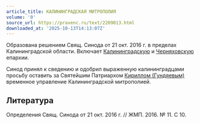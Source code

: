```yaml
---
article_title: КАЛИНИНГРАДСКАЯ МИТРОПОЛИЯ
volume: '0'
source_url: https://pravenc.ru/text/2209013.html
downloaded_at: '2025-10-13T14:13:07Z'
---
```


Образована решением Свящ. Синода от 21 окт. 2016 г. в пределах Калининградской области. Включает [Калининградскую](https://pravenc.ru/text/Калининградскую.html) и [Черняховскую](https://pravenc.ru/text/Черняховскую.html) епархии.

Синод принял к сведению и одобрил выраженную калининградцами просьбу оставить за Святейшим Патриархом [Кириллом (Гундяевым)](<https://pravenc.ru/text/КИРИЛЛ  ПАТРИАРХ МОСКОВСКИЙ И ВСЕЯ РУСИ.html>) временное управление Калининградской митрополией.

## Литература

Определения Свящ. Синода от 21 окт. 2016 г. // ЖМП. 2016. № 11. С 10.
